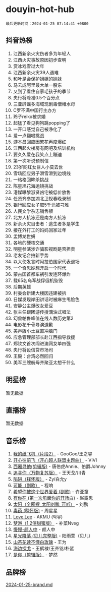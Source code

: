 # douyin-hot-hub

`最后更新时间：2024-01-25 07:14:41 +0800`

## 抖音热榜

1. 江西新余火灾伤者多为年轻人
1. 江西火灾事故原因初步查明
1. 赏冰戏雪过大年
1. 江西新余火灾39人遇难
1. 和叶是会保护姐姐的妹妹
1. 马云成阿里最大单一股东
1. 又到了看住自家毛孩子的季节
1. 央行将降准0.5个百分点
1. 三亚辟谣多海域现剧毒僧帽水母
1. C罗不满中国行主办方
1. 玲子reiko被求婚
1. 起猛了看见狗狗跳popping了
1. 一开口感觉自己被净化了
1. 爱一点翻唱挑战
1. 游本昌回应因繁花再度爆红
1. 江西起火楼房有网吧及培训机构
1. 要久久爱在我笑点上蹦迪
1. 第一次听说预制信
1. 23岁网红女巨人小莫去世
1. 雪场回应男子滑雪滑到边境线
1. 一格格回眸杀挑战
1. 陈星旭花海运镜挑战
1. 港媒曝黎淑贤凶宅被低价放售
1. 任贤齐参加湖北卫视春晚录制
1. 银行回应女子取5千元被刁难
1. 人民文学杂志销售额
1. 北方人抗冻还是南方人抗冻
1. 新余火灾目击者：逃生者多是学生
1. 接在外打工的妈妈回家过年
1. 孟博龙世妍
1. 各地的硬核交通
1. 明星参演涉诈骗影视剧是否担责
1. 老友记合拍新手势
1. 以大使发言时阿拉伯国家代表退场
1. 一个奇思妙想开启一个时代
1. 蒙古国首都车祸引发连环爆炸
1. 载65名乌军战俘俄机坠毁
1. 后期英雄
1. 村委会新建大楼因违建被拆
1. 日媒发现岸田讲话时被麻生甩脸色
1. 安静公主爆改女爱豆
1. 张主任跟团游传授滴油式唱法
1. 幻兽帕鲁峰值在线人数历史第2
1. 电影花千骨导演道歉
1. 美声版小土豆直冲脑门
1. 应急管理部部长赴江西指导救援
1. 郑钦文首次闯进澳网女单四强
1. 央行将设信贷市场司
1. 王毅：台湾必然回归
1. 美军三艘航母齐聚亚太想干什么

## 明星榜

暂无数据

## 直播榜

暂无数据

## 音乐榜

1. [我的纸飞机（片段2）](https://sf86-cdn-tos.douyinstatic.com/obj/tos-cn-ve-2774/oM2ZrKcg2CD5AeRB2gkeXOFB1IxAGJdZPazYHf) - GooGoo/王之睿
1. [开心往前飞（开心超人联盟主题曲）](https://sf86-cdn-tos.douyinstatic.com/obj/tos-cn-ve-2774/9d8fb7c82cf1421fb93a9fe925275e0a) - VIVI
1. [西厢寻他(剪辑版)](https://sf86-cdn-tos.douyinstatic.com/obj/tos-cn-ve-2774/oUsAVfAQKlRNxEv5qxvIB8o5qmIWUcXbzJKJhw) - 唐伯虎Annie、伯爵Johnny
1. [追寻你（万物复苏版）](https://sf86-cdn-tos.douyinstatic.com/obj/tos-cn-ve-2774/oYeAZJsbjIDit9APmBg8u6uDUQnHmoCf3gbo74) - 王天戈/川青
1. [陷阱（释怀版）](https://sf86-cdn-tos.douyinstatic.com/obj/tos-cn-ve-2774/oE8C21LeZrzKLDFfQYgMzx4GAIHageG5IzayY7) - Zy/白允y
1. [可能（副歌）](https://sf86-cdn-tos.douyinstatic.com/obj/tos-cn-ve-2774/cde1731888894259b333569393c2fb51) - 程响
1. [希望你被这个世界爱着 (副歌)](https://sf6-cdn-tos.douyinstatic.com/obj/tos-cn-ve-2774/oUHCmWQfZlE3QQBKBeD8rCFLpJzPgCpImhsxMt) - 许亚童
1. [有你在 (第一次见面你的开场白)](https://sf86-cdn-tos.douyinstatic.com/obj/tos-cn-ve-2774/oAthrQ3ClJBfI57uBoFEgNDYtNCZ0TSYQQfxQ0) - 赵露思
1. [太阳（全网搜_太阳刘鹏_可听）](https://sf86-cdn-tos.douyinstatic.com/obj/tos-cn-ve-2774/ogWbyIQnlBFImVbeDocRdCIYtBHlbJXgfZMvgz) - 刘鹏
1. [毒药 (释怀版)](https://sf3-cdn-tos.douyinstatic.com/obj/tos-cn-ve-2774/oYILMEAzspdZBIzy4frJNB8ZHPHWAhiwowd4Ad) - 周星星
1. [Love Lee](https://sf86-cdn-tos.douyinstatic.com/obj/tos-cn-ve-2774/o05GbkJGbCBTdDnMtB0fwOYgkeZp23vrWQDQBS) - AKMU (악뮤)
1. [梦游（1.2倍甜蜜版）](https://sf6-cdn-tos.douyinstatic.com/obj/tos-cn-ve-2774/o4gyAUm8hwufoEABmwVIiQtHsFuGzAEEWtNMzo) - 补菜Nveg
1. [慢慢-颜人中](https://sf86-cdn-tos.douyinstatic.com/obj/tos-cn-ve-2774/ocjHNfBXdBxQNC8ZGAeoLMFTUgtBg8bkExunDC) - 颜人中
1. [星光降落 (贝儿完整版)](https://sf6-cdn-tos.douyinstatic.com/obj/tos-cn-ve-2774/okwB9hAwyAtsFFkFBzAX1hOOfQuIoMNs0W2Mwr) - 陆雨萱（贝儿）
1. [山茶花读不懂白玫瑰](https://sf86-cdn-tos.douyinstatic.com/obj/tos-cn-ve-2774/osfn8B7DktrRHEPJgPCfDbw7QDQEkwC16BxZg9) - 王为
1. [海边探戈](https://sf86-cdn-tos.douyinstatic.com/obj/tos-cn-ve-2774/os9gE0VQCGqt6VQkZDyBBYvfSDY0QFe3vVmubn) - 王鹤棣/王齐铭/朴鲨
1. [是你（剪辑版）](https://sf3-cdn-tos.douyinstatic.com/obj/tos-cn-ve-2774/46019dae783c4c969944217fe1cfafc4) - 梦然

## 品牌榜

[2024-01-25-brand.md](2024-01-25-brand.md)
